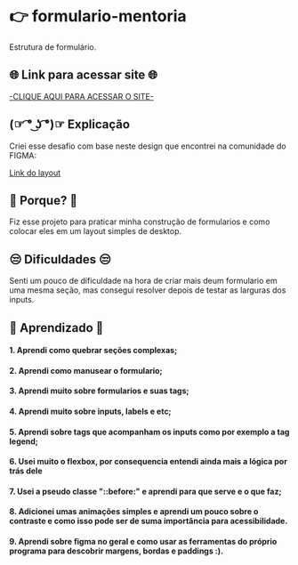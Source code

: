 
# 👉 formulario-mentoria

Estrutura de formulário.

## 🌐 Link para acessar site 🌐

[-CLIQUE AQUI PARA ACESSAR O SITE-](https://matheuzeba.github.io/Credit-Card-Form/)

## (☞ ͡° ͜ʖ ͡°)☞ Explicação

Criei esse desafio com base neste design que encontrei na comunidade do FIGMA:

[Link do layout](https://www.figma.com/community/file/935017640657988830)


## 🤔 Porque? 🤔
Fiz esse projeto para praticar minha construção de formularios e como colocar eles em um layout simples de desktop.
## 😒 Dificuldades 😒

Senti um pouco de dificuldade na hora de criar mais deum formulario em uma mesma seção, mas consegui resolver depois de testar as larguras dos inputs.

## 🧐 Aprendizado 🧐

#### 1. Aprendi como quebrar seções complexas;

#### 2. Aprendi como manusear o formulario;

#### 3. Aprendi muito sobre formularios e suas tags;

#### 4. Aprendi muito sobre inputs, labels e etc;

#### 5. Aprendi sobre tags que acompanham os inputs como por exemplo a tag legend;

#### 6. Usei muito o flexbox, por consequencia entendi ainda mais a lógica por trás dele

#### 7. Usei a pseudo classe "::before:" e aprendi para que serve e o que faz;

#### 8. Adicionei umas animações simples e aprendi um pouco sobre o contraste e como isso pode ser de suma importância para acessibilidade.

#### 9. Aprendi sobre figma no geral e como usar as ferramentas do próprio programa para descobrir margens, bordas e paddings :).
